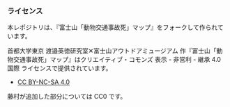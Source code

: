 ### ライセンス
本レポジトリは、『富士山「動物交通事故死」マップ』をフォークして作られています。

首都大学東京 渡邉英徳研究室✕富士山アウトドアミュージアム 作『富士山「動物交通事故死」マップ』はクリエイティブ・コモンズ 表示 - 非営利 - 継承 4.0 国際 ライセンスで提供されています。

+ [CC BY-NC-SA 4.0](http://creativecommons.org/licenses/by-nc-sa/4.0/)

藤村が追加した部分については CC0 です。
